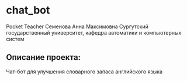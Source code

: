 # chat_bot
Pocket Teacher
Семенова Анна Максимовна
Сургутский государственный университет, кафедра автоматики и компьютерных систем
## Описание проекта:
Чат-бот для улучшения словарного запаса английского языка
